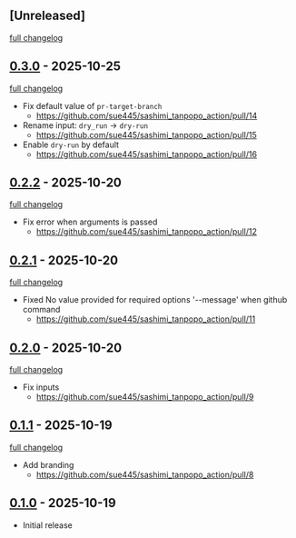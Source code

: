 ## [Unreleased]
[full changelog](http://github.com/sue445/sashimi_tanpopo_action/compare/v0.3.0...main)

## [0.3.0](https://github.com/sue445/sashimi_tanpopo_action/releases/tag/v0.3.0) - 2025-10-25
[full changelog](http://github.com/sue445/sashimi_tanpopo_action/compare/v0.2.2...v0.3.0)

* Fix default value of `pr-target-branch`
  * https://github.com/sue445/sashimi_tanpopo_action/pull/14
* Rename input: `dry_run` -> `dry-run`
  * https://github.com/sue445/sashimi_tanpopo_action/pull/15
* Enable `dry-run` by default
  * https://github.com/sue445/sashimi_tanpopo_action/pull/16

## [0.2.2](https://github.com/sue445/sashimi_tanpopo_action/releases/tag/v0.2.2) - 2025-10-20
[full changelog](http://github.com/sue445/sashimi_tanpopo_action/compare/v0.2.1...v0.2.2)

* Fix error when arguments is passed
  * https://github.com/sue445/sashimi_tanpopo_action/pull/12

## [0.2.1](https://github.com/sue445/sashimi_tanpopo_action/releases/tag/v0.2.1) - 2025-10-20
[full changelog](http://github.com/sue445/sashimi_tanpopo_action/compare/v0.2.0...v0.2.1)

* Fixed No value provided for required options '--message' when github command
  * https://github.com/sue445/sashimi_tanpopo_action/pull/11

## [0.2.0](https://github.com/sue445/sashimi_tanpopo_action/releases/tag/v0.2.0) - 2025-10-20
[full changelog](http://github.com/sue445/sashimi_tanpopo_action/compare/v0.1.1...v0.2.0)

* Fix inputs
  * https://github.com/sue445/sashimi_tanpopo_action/pull/9

## [0.1.1](https://github.com/sue445/sashimi_tanpopo_action/releases/tag/v0.1.1) - 2025-10-19
[full changelog](http://github.com/sue445/sashimi_tanpopo_action/compare/v0.1.0...v0.1.1)

* Add branding
  * https://github.com/sue445/sashimi_tanpopo_action/pull/8

## [0.1.0](https://github.com/sue445/sashimi_tanpopo_action/releases/tag/v0.1.0) - 2025-10-19

* Initial release
